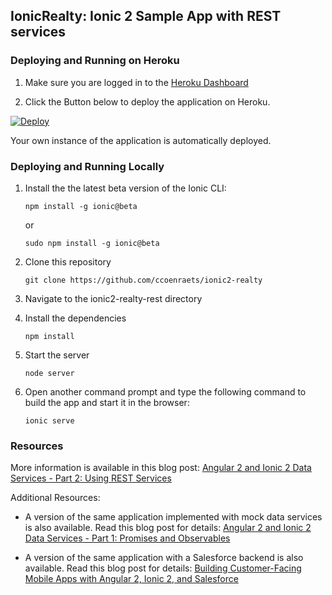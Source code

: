 ## IonicRealty: Ionic 2 Sample App with REST services

### Deploying and Running on Heroku

1. Make sure you are logged in to the [Heroku Dashboard](https://dashboard.heroku.com)

1. Click the Button below to deploy the application on Heroku.

[![Deploy](https://www.herokucdn.com/deploy/button.png)](https://heroku.com/deploy)

Your own instance of the application is automatically deployed.


### Deploying and Running Locally

1. Install the the latest beta version of the Ionic CLI:
    ```
    npm install -g ionic@beta
    ```

    or 

    ```
    sudo npm install -g ionic@beta
    ```
    
1. Clone this repository
    ```
    git clone https://github.com/ccoenraets/ionic2-realty
    ```

1. Navigate to the ionic2-realty-rest directory

1. Install the dependencies
    ```
    npm install
    ```
    
1. Start the server
    ```
    node server
    ```

1. Open another command prompt and type the following command to build the app and start it in the browser:
    ```
    ionic serve
    ```
    
### Resources
    
More information is available in this blog post: [Angular 2 and Ionic 2 Data Services - Part 2: Using REST Services](http://coenraets.org/blog/2016/02/angular2-ionic2-rest-services/)
    
Additional Resources:

- A version of the same application implemented with mock data services is also available. Read this blog post for  details: [Angular 2 and Ionic 2 Data Services - Part 1: Promises and Observables](http://coenraets.org/blog/2016/02/angular2-ionic2-data-services-promises-observables/)  

- A version of the same application with a Salesforce backend is also available. Read this blog post for details: [Building Customer-Facing Mobile Apps with Angular 2, Ionic 2, and Salesforce](http://coenraets.org/blog/2016/02/angular2-ionic2-salesforce/)      